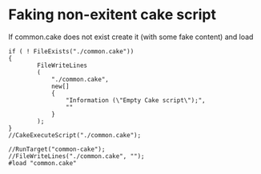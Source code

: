 # Faking non-exitent cake script

If common.cake does not exist create it (with some fake content) and load

	if ( ! FileExists("./common.cake"))
	{
			FileWriteLines
			(
				"./common.cake", 
				new[] 
				{
					"Information (\"Empty Cake script\");",
					""
				} 
			);	
	}
	//CakeExecuteScript("./common.cake");

	//RunTarget("common-cake");
	//FileWriteLines("./common.cake", "");
	#load "common.cake"
